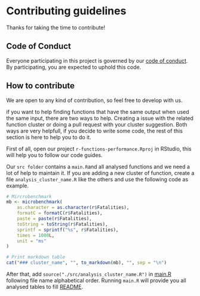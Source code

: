 # Contributing guidelines

Thanks for taking the time to contribute!

## Code of Conduct 

Everyone participating in this project is governed by our [code of conduct](CODE_OF_CONDUCT.md). By participating, you are expected to uphold this code.

## How to contribute

We are open to any kind of contribution, so feel free to develop with us.

if you want to help finding functions that have the same output when used the same input, there are two ways to help. Creating a issue with the related function cluster or doing a pull request with your cluster suggestion. Both ways are very helpfull, if you decide to write some code, the rest of this section is here to help you to do it.

First of all, open our project `r-functions-performance.Rproj` in RStudio, this will help you to follow our code guides.

Our `src folder` contains a `main.R`and all analysed functions and we need a lot of help to maintain it. If you are adding a new cluster of function, create a file `analysis_cluster_name.R` like the others and use the following code as example.

```R
# Mircrobenchmark
mb <- microbenchmark(
	as.character = as.character(r$Fatalities),
	formatC = formatC(r$Fatalities),
	paste = paste(r$Fatalities),
	toString = toString(r$Fatalities),
	sprintf = sprintf("%s", r$Fatalities),
	times = 1000L,
	unit = "ms"
)

# Print markdown table
cat("### cluster_name", "", to_markdown(mb), "", sep = "\n")
```

After that, add `source("./src/analysis_cluster_name.R")` in [main.R](src/main.R#L20) following file name alphabetical order. Running `main.R` will provide you all analysed tables to fill [README](README.md).

